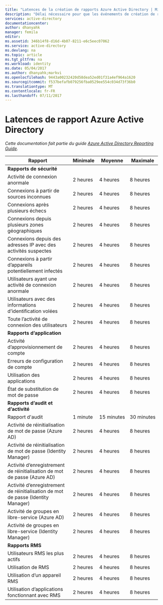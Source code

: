 ```yaml
---
title: "Latences de la création de rapports Azure Active Directory | Microsoft Docs"
description: "Délai nécessaire pour que les événements de création de rapports s’affichent dans Azure Active Directory"
services: active-directory
documentationcenter: 
author: dhanyahk
manager: femila
editor: 
ms.assetid: 346b14f8-d16d-4b07-8211-e6c5eec07062
ms.service: active-directory
ms.devlang: na
ms.topic: article
ms.tgt_pltfrm: na
ms.workload: identity
ms.date: 05/04/2017
ms.author: dhanyahk;markvi
ms.openlocfilehash: 9443a00232420d58dea52ed01f31a4ef964a1620
ms.sourcegitcommit: f537befafb079256fba0529ee554c034d73f36b0
ms.translationtype: MT
ms.contentlocale: fr-FR
ms.lasthandoff: 07/11/2017
---
```

# <a name="azure-active-directory-report-latencies"></a>Latences de rapport Azure Active Directory
*Cette documentation fait partie du guide [Azure Active Directory Reporting Guide](active-directory-reporting-guide.md).*

| Rapport | Minimale | Moyenne | Maximale |
| --- | --- | --- | --- |
| **Rapports de sécurité** | | | |
| Activité de connexion anormale |2 heures |4 heures |8 heures |
| Connexions à partir de sources inconnues |2 heures |4 heures |8 heures |
| Connexions après plusieurs échecs |2 heures |4 heures |8 heures |
| Connexions depuis plusieurs zones géographiques |2 heures |4 heures |8 heures |
| Connexions depuis des adresses IP avec des activités suspectes |2 heures |4 heures |8 heures |
| Connexions à partir d’appareils potentiellement infectés |2 heures |4 heures |8 heures |
| Utilisateurs ayant une activité de connexion anormale |2 heures |4 heures |8 heures |
| Utilisateurs avec des informations d’identification volées |2 heures |4 heures |8 heures |
| Toute l’activité de connexion des utilisateurs |2 heures |4 heures |8 heures |
| **Rapports d’application** | | | |
| Activité d’approvisionnement de compte |2 heures |4 heures |8 heures |
| Erreurs de configuration de compte |2 heures |4 heures |8 heures |
| Utilisation des applications |2 heures |4 heures |8 heures |
| État de substitution de mot de passe |2 heures |4 heures |8 heures |
| **Rapports d’audit et d’activité** | | | |
| Rapport d'audit |1 minute |15 minutes |30 minutes |
| Activité de réinitialisation de mot de passe (Azure AD) |2 heures |4 heures |8 heures |
| Activité de réinitialisation de mot de passe (Identity Manager) |2 heures |4 heures |8 heures |
| Activité d’enregistrement de réinitialisation de mot de passe (Azure AD) |2 heures |4 heures |8 heures |
| Activité d’enregistrement de réinitialisation de mot de passe (Identity Manager) |2 heures |4 heures |8 heures |
| Activité de groupes en libre-service (Azure AD) |2 heures |4 heures |8 heures |
| Activité de groupes en libre-service (Identity Manager) |2 heures |4 heures |8 heures |
| **Rapports RMS** | | | |
| Utilisateurs RMS les plus actifs |2 heures |4 heures |8 heures |
| Utilisation de RMS |2 heures |4 heures |8 heures |
| Utilisation d’un appareil RMS |2 heures |4 heures |8 heures |
| Utilisation d’applications fonctionnant avec RMS |2 heures |4 heures |8 heures |

